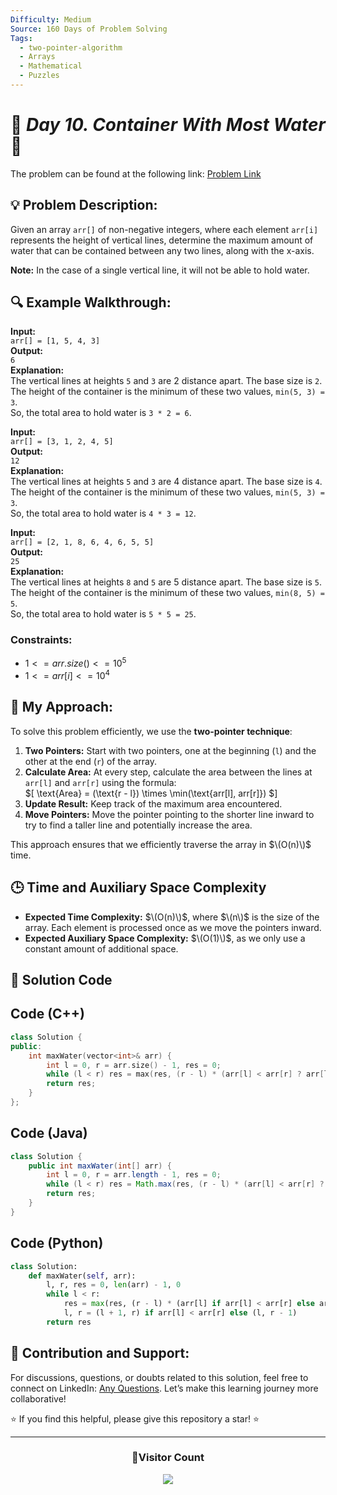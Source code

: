 ```yaml
---
Difficulty: Medium
Source: 160 Days of Problem Solving
Tags:
  - two-pointer-algorithm
  - Arrays
  - Mathematical
  - Puzzles
---
```


# 🚀 _Day 10. Container With Most Water_ 🧠

The problem can be found at the following link: [Problem Link](https://www.geeksforgeeks.org/batch/gfg-160-problems/track/two-pointer-technique-gfg-160/problem/container-with-most-water0535)

## 💡 **Problem Description:**

Given an array `arr[]` of non-negative integers, where each element `arr[i]` represents the height of vertical lines, determine the maximum amount of water that can be contained between any two lines, along with the x-axis.

**Note:** In the case of a single vertical line, it will not be able to hold water.

## 🔍 **Example Walkthrough:**

**Input:**  
`arr[] = [1, 5, 4, 3]`  
**Output:**  
`6`  
**Explanation:**  
The vertical lines at heights `5` and `3` are 2 distance apart. The base size is `2`. The height of the container is the minimum of these two values, `min(5, 3) = 3`.  
So, the total area to hold water is `3 * 2 = 6`.

**Input:**  
`arr[] = [3, 1, 2, 4, 5]`  
**Output:**  
`12`  
**Explanation:**  
The vertical lines at heights `5` and `3` are 4 distance apart. The base size is `4`. The height of the container is the minimum of these two values, `min(5, 3) = 3`.  
So, the total area to hold water is `4 * 3 = 12`.

**Input:**  
`arr[] = [2, 1, 8, 6, 4, 6, 5, 5]`  
**Output:**  
`25`  
**Explanation:**  
The vertical lines at heights `8` and `5` are 5 distance apart. The base size is `5`. The height of the container is the minimum of these two values, `min(8, 5) = 5`.  
So, the total area to hold water is `5 * 5 = 25`.

### Constraints:

- $`1 <= arr.size() <= 10^5`$
- $`1 <= arr[i] <= 10^4`$

## 🎯 **My Approach:**

To solve this problem efficiently, we use the **two-pointer technique**:

1. **Two Pointers:** Start with two pointers, one at the beginning (`l`) and the other at the end (`r`) of the array.
2. **Calculate Area:** At every step, calculate the area between the lines at `arr[l]` and `arr[r]` using the formula:  
   $\[
   \text{Area} = (\text{r - l}) \times \min(\text{arr[l], arr[r]})
   $\]
3. **Update Result:** Keep track of the maximum area encountered.
4. **Move Pointers:** Move the pointer pointing to the shorter line inward to try to find a taller line and potentially increase the area.

This approach ensures that we efficiently traverse the array in $\(O(n)\)$ time.

## 🕒 **Time and Auxiliary Space Complexity**

- **Expected Time Complexity:** $\(O(n)\)$, where $\(n\)$ is the size of the array. Each element is processed once as we move the pointers inward.
- **Expected Auxiliary Space Complexity:** $\(O(1)\)$, as we only use a constant amount of additional space.

## 📝 **Solution Code**

## Code (C++)

```cpp
class Solution {
public:
    int maxWater(vector<int>& arr) {
        int l = 0, r = arr.size() - 1, res = 0;
        while (l < r) res = max(res, (r - l) * (arr[l] < arr[r] ? arr[l++] : arr[r--]));
        return res;
    }
};
```

## Code (Java)

```java
class Solution {
    public int maxWater(int[] arr) {
        int l = 0, r = arr.length - 1, res = 0;
        while (l < r) res = Math.max(res, (r - l) * (arr[l] < arr[r] ? arr[l++] : arr[r--]));
        return res;
    }
}
```

## Code (Python)

```python
class Solution:
    def maxWater(self, arr):
        l, r, res = 0, len(arr) - 1, 0
        while l < r:
            res = max(res, (r - l) * (arr[l] if arr[l] < arr[r] else arr[r]))
            l, r = (l + 1, r) if arr[l] < arr[r] else (l, r - 1)
        return res
```

## 🎯 **Contribution and Support:**

For discussions, questions, or doubts related to this solution, feel free to connect on LinkedIn: [Any Questions](https://www.linkedin.com/in/patel-hetkumar-sandipbhai-8b110525a/). Let’s make this learning journey more collaborative!

⭐ If you find this helpful, please give this repository a star! ⭐

---

<div align="center">
  <h3><b>📍Visitor Count</b></h3>
</div>

<p align="center">
  <img src="https://visitor-badge.laobi.icu/badge?page_id=Hunterdii.GeeksforGeeks-POTD" />
</p>
